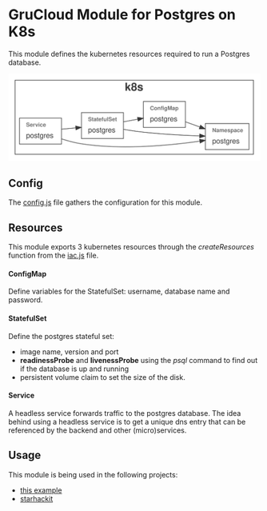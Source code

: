 # GruCloud Module for Postgres on K8s

This module defines the kubernetes resources required to run a Postgres database.

![Graph](grucloud.svg)

## Config

The [config.js](./config.js) file gathers the configuration for this module.

## Resources

This module exports 3 kubernetes resources through the _createResources_ function from the [iac.js](./iac.js) file.

#### ConfigMap

Define variables for the StatefulSet: username, database name and password.

#### StatefulSet

Define the postgres stateful set:

- image name, version and port
- **readinessProbe** and **livenessProbe** using the _psql_ command to find out if the database is up and running
- persistent volume claim to set the size of the disk.

#### Service

A headless service forwards traffic to the postgres database. The idea behind using a headless service is to get a unique dns entry that can be referenced by the backend and other (micro)services.

## Usage

This module is being used in the following projects:

- [this example](./example/README.md)
- [starhackit](https://github.com/grucloud/grucloud/tree/main/examples/k8s/starhackit/base)
